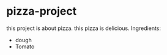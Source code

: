 # pizza-project
this project is about pizza. this pizza is delicious.
Ingredients:
- dough
- Tomato

